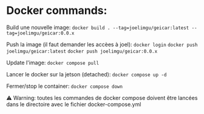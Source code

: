 # Docker commands:
Build une nouvelle image:
```docker build . --tag=joelimgu/geicar:latest --tag=joelimgu/geicar:0.0.x```

Push la image (il faut demander les accèes à joel):
```docker login``` 
```docker push joelimgu/geicar:latest```
```docker push joelimgu/geicar:0.0.x```

Update l'image:
```docker compose pull```

Lancer le docker sur la jetson (detached):
```docker compose up -d```

Fermer/stop le container:
```docker compose down```

⚠ Warning: toutes les commandes de docker compose doivent être lancées dans le directoire avec le fichier docker-compose.yml

